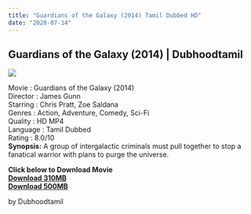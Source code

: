 ```yaml
---
title: "Guardians of the Galaxy (2014) Tamil Dubbed HD"
date: "2020-07-14"
---
```


## Guardians of the Galaxy (2014) | Dubhoodtamil

[![](https://1.bp.blogspot.com/-w_rwpKVluNY/XwV3EdzDZ8I/AAAAAAAAA7A/EQdZ8Bm_jNYGUldzfBs3thc7XeEovzpLgCLcBGAsYHQ/s640/images{7c91919003b18fbfe18f8d0a8715b92cf9e57c9a8b9d318e5deae4019927ce00}2B{7c91919003b18fbfe18f8d0a8715b92cf9e57c9a8b9d318e5deae4019927ce00}25288{7c91919003b18fbfe18f8d0a8715b92cf9e57c9a8b9d318e5deae4019927ce00}2529.jpeg)](https://1.bp.blogspot.com/-w_rwpKVluNY/XwV3EdzDZ8I/AAAAAAAAA7A/EQdZ8Bm_jNYGUldzfBs3thc7XeEovzpLgCLcBGAsYHQ/s1600/images{7c91919003b18fbfe18f8d0a8715b92cf9e57c9a8b9d318e5deae4019927ce00}2B{7c91919003b18fbfe18f8d0a8715b92cf9e57c9a8b9d318e5deae4019927ce00}25288{7c91919003b18fbfe18f8d0a8715b92cf9e57c9a8b9d318e5deae4019927ce00}2529.jpeg)

Movie : Guardians of the Galaxy (2014)  
Director : James Gunn  
Starring : Chris Pratt, Zoe Saldana  
Genres : Action, Adventure, Comedy, Sci-Fi  
Quality : HD MP4  
Language : Tamil Dubbed  
Rating : 8.0/10  
**Synopsis:** A group of intergalactic criminals must pull together to stop a fanatical warrior with plans to purge the universe.

**Click below to Download Movie**   
**[Download 310MB](https://oncehelp.com/guardians-1-310MB)**  
**[Download 500MB](https://oncehelp.com/guardians-1-500MB)**  

by Dubhoodtamil
